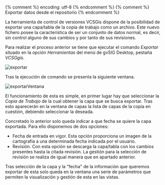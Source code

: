 {% comment %} encoding: utf-8 {% endcomment %}
{% comment %} Exportar datos desde el repositorio {% endcomment %} 

La herramienta de control de versiones VCSGis dispone de la posibilidad de exportar una capa/tabla de la copia de trabajo como un archivo. Este nuevo fichero posee la característica de ser un conjunto de datos normal, es decir, sin control alguno de sus cambios y por tanto de sus revisiones.

Para realizar el proceso anterior se tiene que ejecutar el comando *Exportar* situado en la opción *Herramientas* del menú de gvSIG Desktop, pestaña *VCSGgis*.

![exportar](img/40_exportar.png)

Tras la ejecución de comando se presenta la siguiente ventana.

![exportarVentana](img/41_exportar_win.png)

El funcionamiento de esta es simple, en primer lugar hay que seleccionar la *Copia de Trabajo* de la cual obtener la capa que se busca exportar. Tras esto aparecerán en la ventana de capas la lista de capas de la copia en cuestión, debiendo seleccionar la deseada. 

Concretado lo anterior solo queda indicar a que fecha se quiere la capa exportada. Para ello disponemos de dos opciones:
 * Fecha de entrada en vigor. Esta opción proporciona un imagen de la cartografía a una determinada fecha indicada por el usuario.
 * Revisión. Con esta opción se descarga la capa/tabla con los cambios presentes hasta la citada revisión. La gestión para la selección de revisión se realiza de igual manera que en apartado anterior.
  
Tras selección de la capa y la "fecha" de la información que queremos exportar de esta solo queda en la ventana una serie de parámetros que permiten la visualización y gestión de esta en las vistas.
